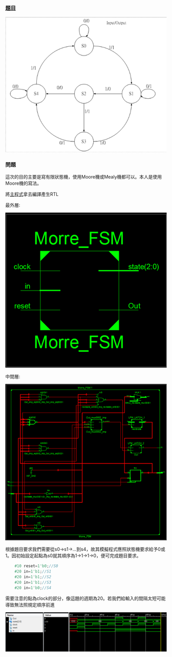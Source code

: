 ### [題目](https://github.com/stormteeth/verilog-#lab-6)
![](result/Lab6-1.png)
### 問題
這次的目的主要是寫有限狀態機，使用Moore機或Mealy機都可以。本人是使用Moore機的寫法。

將[主程式](https://github.com/stormteeth/verilog-/blob/main/Lab%206/FSM.v)拿去編譯產生RTL

最外層:

![](result/Lab6-2.png)

中間層:

![](result/Lab6-3.png)

根據題目要求我們需要從s0->s1->...到s4，故其模擬程式應照狀態機要求給予0或1。因初始設定起點為s0就其順序為1->1->1->0，便可完成題目要求。
```verilog
    #10 reset=1'b0;//S0
    #20 in=1'b1;//S1
    #20 in=1'b1;//S2
    #20 in=1'b1;//S3
    #20 in=1'b0;//S4
```
需要注意的點為clock的部分，像這題的週期為20。若我們給輸入的間隔太短可能導致無法照規定順序前進

![](result/Lab6-5.png)
